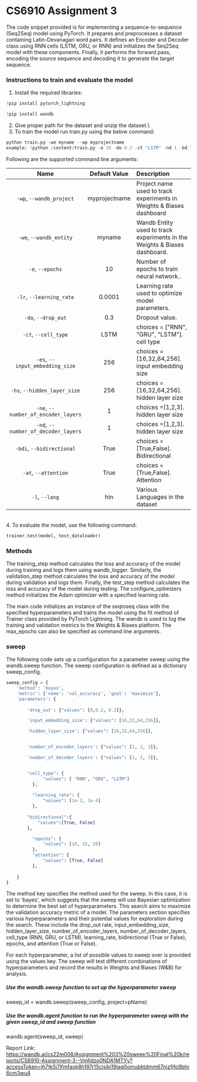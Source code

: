 # CS6910 Assignment 3

The code snippet provided is for implementing a sequence-to-sequence (Seq2Seq) model using PyTorch. It prepares and preprocesses a dataset containing Latin-Devanagari word pairs. It defines an Encoder and Decoder class using RNN cells (LSTM, GRU, or RNN) and initializes the Seq2Seq model with these components. Finally, it performs the forward pass, encoding the source sequence and decoding it to generate the target sequence.

### Instructions to train and evaluate the model
1. Install the required libraries:
```python
!pip install pytorch_lightning

!pip install wandb
```
2. Give proper path for the dataset and unzip the dataset.\
3. To train the model run train.py using the below command: 
```python
python train.py -we myname --wp myprojectname
example: !python /content/train.py -e 10 -do 0.2 -ct "LSTM" -nd 1 -bd True -at True -es 256 -hs 256 -bdi "aksharantar_sampled/" -l "tel"
```
Following are the supported command line arguments:

|           Name           | Default Value | Description                                                               |
| :----------------------: | :-----------: | :------------------------------------------------------------------------ |
| `-wp`, `--wandb_project` | myprojectname | Project name used to track experiments in Weights & Biases dashboard      |
|  `-we`, `--wandb_entity` |     myname    | Wandb Entity used to track experiments in the Weights & Biases dashboard. |
|  `-e`, `--epochs` |     10    | Number of epochs to train neural network.. |
|  `-lr`, `--learning_rate` |     0.0001    | Learning rate used to optimize model parameters. |
|  `-do`, `--drop_out` |     0.3    | Dropout value. |
|  `-ct`, `--cell_type` |     LSTM    | choices = ["RNN", "GRU", "LSTM"]. cell type |
|  `-es`, `--input_embedding_size` |     256    | choices =[16,32,64,256]. input embedding size |
|  `-hs`, `--hidden_layer_size` |     256    | choices =[16,32,64,256]. hidden layer size |
|  `-ne`, `--number_of_encoder_layers` |     1    | choices =[1,2,3]. hidden layer size |
|  `-nd`, `--number_of_decoder_layers` |     1    | choices =[1,2,3]. hidden layer size |
|  `-bdi`, `--bidirectional` |     True    | choices =[True,False]. Bidirectional|
|  `-at`, `--attention` |     True    | choices =[True,False]. Attention|
|  `-l`, `--lang` |     hin    | Various Languages in the dataset|
\
4. To evaluate the model, use the following command:
```python
trainer.test(model, test_dataloader)
```
### Methods
The training_step method calculates the loss and accuracy of the model during training and logs them using wandb_logger. 
Similarly, the validation_step method calculates the loss and accuracy of the model during validation and logs them. 
Finally, the test_step method calculates the loss and accuracy of the model during testing.
The configure_optimizers method initializes the Adam optimizer with a specified learning rate.

The main code initializes an instance of the seqtoseq class with the specified hyperparameters and trains the model using the fit method of Trainer class provided by PyTorch Lightning. The wandb is used to log the training and validation metrics to the Weights & Biases platform. The max_epochs can also be specified as command line arguments.

### sweep
The following code sets up a configuration for a parameter sweep using the wandb.sweep function. The sweep configuration is defined as a dictionary sweep_config.
```python
sweep_config = {
    'method': 'bayes',
    'metric': {'name': 'val_accuracy', 'goal': 'maximize'},
    'parameters': {
        
        'drop_out': {"values": [0,0.2, 0.3]},

        'input_embedding_size': {"values": [16,32,64,256]},

        'hidden_layer_size': {"values": [16,32,64,256]},


        'number_of_encoder_layers': {"values": [1, 2, 3]},

        'number_of_decoder_layers': {"values": [1, 2, 3]},


        "cell_type": {
              "values": [ "RNN", "GRU", "LSTM"]
          },
          
          "learning_rate": {
              "values": [1e-3, 1e-4]
          },
       
        "bidirectional":{
            "values":[True, False]
        },

          "epochs": {
              "values": [10, 15, 20]
          },
          "attention": {
              "values": [True, False]
          },
          
    }
}
```
The method key specifies the method used for the sweep. In this case, it is set to 'bayes', which suggests that the sweep will use Bayesian optimization to determine the best set of hyperparameters.
This search aims to maximize the validation accuracy metric of a model. The parameters section specifies various hyperparameters and their potential values for exploration during the search. These include the drop_out rate, input_embedding_size, hidden_layer_size, number_of_encoder_layers, number_of_decoder_layers, cell_type (RNN, GRU, or LSTM), learning_rate, bidirectional (True or False), epochs, and attention (True or False).

For each hyperparameter, a list of possible values to sweep over is provided using the values key. The sweep will test different combinations of hyperparameters and record the results in Weights and Biases (W&B) for analysis.

##### Use the wandb.sweep function to set up the hyperparameter sweep
sweep_id = wandb.sweep(sweep_config, project=pName)

##### Use the wandb.agent function to run the hyperparameter sweep with the given sweep_id and sweep function
wandb.agent(sweep_id, sweep)

Report Link: https://wandb.ai/cs22m008/Assignment%203%20sweep%20Final%20k/reports/CS6910-Assignment-3--Vmlldzo0NDA1MTYy?accessToken=jh7tk5j7lfmfaok8h197r15cisiki19iaq0omubktdmm67njzfjfo9bhr6cm3wu4




